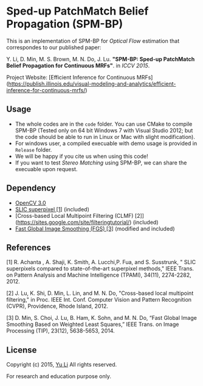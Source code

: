 Sped-up PatchMatch Belief Propagation (SPM-BP)
========================

This is an implementation of SPM-BP for *Optical Flow* estimation that correspondes to our published paper:

Y. Li, D. Min, M. S. Brown, M. N. Do, J. Lu. **"SPM-BP: Sped-up PatchMatch Belief Propagation for Continuous MRFs"**. in *ICCV 2015*. 

Project Website: [Efficient Inference for Continuous MRFs]
(https://publish.illinois.edu/visual-modeling-and-analytics/efficient-inference-for-continuous-mrfs/)

## Usage
- The whole codes are in the `code` folder. You can use CMake to compile SPM-BP (Tested only on 64 bit Windows 7 with Visual Studio 2012; but the code should be able to run in Linux or Mac with slight modification).
- For windows user, a compiled execuable with demo usage is provided in `Release` folder.
- We will be happy if you cite us when using this code!
- If you want to test *Stereo Matching* using SPM-BP, we can share the execuable upon request.

## Dependency
- [OpenCV 3.0](http://opencv.org/opencv-3-0.html)
- [SLIC superpixel [1]](http://ivrg.epfl.ch/research/superpixels) (included)
- [Cross-based Local Multipoint Filtering (CLMF) [2]]
(https://sites.google.com/site/filteringtutorial/) (included)
- [Fast Global Image Smoothing (FGS) [3]](https://sites.google.com/site/globalsmoothing/) (modified and included) 

## References
[1] R. Achanta , A. Shaji, K. Smith, A. Lucchi,P. Fua, and S. Susstrunk, " SLIC superpixels compared to state-of-the-art superpixel methods,"  IEEE Trans. on Pattern Analysis and Machine Intelligence (TPAMI), 34(11), 2274-2282, 2012.

[2] J. Lu, K. Shi, D. Min, L. Lin, and M. N. Do, "Cross-based local multipoint filtering," in Proc. IEEE Int. Conf. Computer Vision and Pattern Recognition (CVPR), Providence, Rhode Island, 2012.

[3] D. Min, S. Choi, J. Lu, B. Ham, K. Sohn, and M. N. Do, “Fast Global Image Smoothing Based on Weighted Least Squares,” IEEE Trans. on Image Processing (TIP), 23(12), 5638-5653, 2014.

## License
Copyright (c) 2015, [Yu Li](http://yu-li.github.io/) All rights reserved.

For research and education purpose only. 

